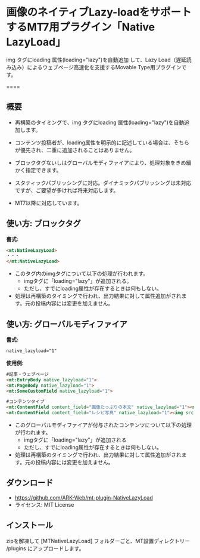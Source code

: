 # 画像のネイティブLazy-loadをサポートするMT7用プラグイン「Native LazyLoad」
img タグにloading 属性(loading="lazy")を自動追加 して、Lazy Load（遅延読み込み）によるウェブページ高速化を支援するMovable Type用プラグインです。 

====

## 概要
- 再構築のタイミングで、img タグにloading 属性(loading="lazy")を自動追加します。
- コンテンツ投稿者が、loading属性を明示的に記述している場合は、そちらが優先され、二重に追加されることはありません。

- ブロックタグないしはグローバルモディファイアにより、処理対象をきめ細かく指定できます。
- スタティックパブリッシングに対応。ダイナミックパブリッシングは未対応ですが、ご要望が多ければ将来対応します。
- MT7以降に対応しています。


## 使い方: ブロックタグ

__書式:__
```html
<mt:NativeLazyLoad>
・・・
</mt:NativeLazyLoad>
```

- このタグ内のimgタグについて以下の処理が行われます。
  - imgタグに「loading="lazy"」が追加される。
  - ただし、すでにloading属性が存在するときは何もしない。
- 処理は再構築のタイミングで行われ、出力結果に対して属性追加がされます。元の投稿内容には変更を加えません。


## 使い方: グローバルモディファイア

__書式:__
```html
native_lazyload="1"
```

__使用例:__
```html
#記事・ウェブページ
<mt:EntryBody native_lazyload="1">
<mt:PageBody native_lazyload="1">
<mt:SomeCustomField native_lazyload="1">

#コンテンツタイプ
<mt:ContentField content_field="画像たっぷりの本文" native_lazyload="1"><mt:ContentFieldValue></mt:ContentField>
<mt:ContentField content_field="レシピ写真" native_lazyload="1"><img src="<mt:AssetURL/>" alt="<mt:AssetLabel/>"></mt:ContentField>
```

- このグローバルモディファイアが付与されたコンテンツについて以下の処理が行われます。
  - imgタグに「loading="lazy"」が追加される
  - ただし、すでにloading属性が存在するときは何もしない。
- 処理は再構築のタイミングで行われ、出力結果に対して属性追加がされます。元の投稿内容には変更を加えません。

## ダウンロード

- https://github.com/ARK-Web/mt-plugin-NativeLazyLoad
- ライセンス: MIT License

## インストール

zipを解凍して [MTNativeLazyLoad] フォルダーごと、MT設置ディレクトリー /plugins にアップロードします。

